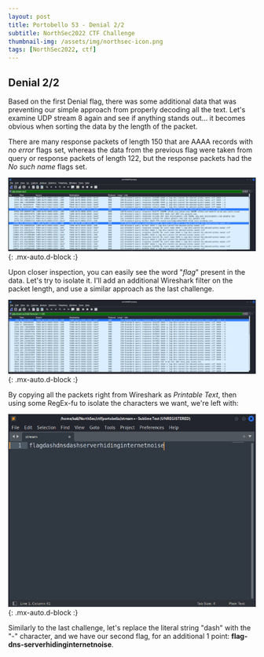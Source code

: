 ```yaml
---
layout: post
title: Portobello 53 - Denial 2/2
subtitle: NorthSec2022 CTF Challenge
thumbnail-img: /assets/img/northsec-icon.png
tags: [NorthSec2022, ctf]
---
```


## Denial 2/2
Based on the first Denial flag, there was some additional data that was preventing our simple approach from properly decoding all the text. Let's examine UDP stream 8 again and see if anything stands out... it becomes obvious when sorting the data by the length of the packet. 

There are many response packets of length 150 that are AAAA records with *no error* flags set, whereas the data from the previous flag were taken from query or response packets of length 122, but the response packets had the *No such name* flags set.

![DNS stream 8 sorted by packet length](../assets/img/denial2/denial2_1.png){: .mx-auto.d-block :}

Upon closer inspection, you can easily see the word "*flag*" present in the data. Let's try to isolate it. I'll add an additional Wireshark filter on the packet length, and use a similar approach as the last challenge. 

![DNS stream 8 sorted by packet length](../assets/img/denial2/denial2_2.png){: .mx-auto.d-block :}

By copying all the packets right from Wireshark as *Printable Text*, then using some RegEx-fu to isolate the characters we want, we're left with:

![DNS stream 8 sorted by packet length](../assets/img/denial2/denial2_3.png){: .mx-auto.d-block :}

Similarly to the last challenge, let's replace the literal string "dash" with the "-" character, and we have our second flag, for an additional 1 point:
**flag-dns-serverhidinginternetnoise**.
